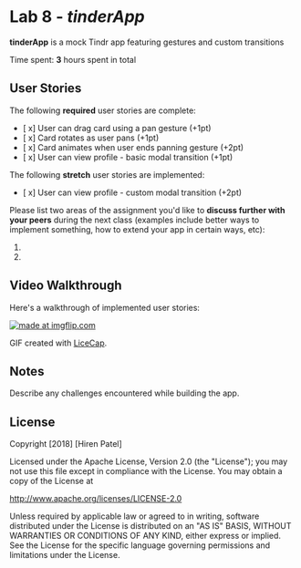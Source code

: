# Lab 8 - *tinderApp*

**tinderApp** is a mock Tindr app featuring gestures and custom transitions

Time spent: **3** hours spent in total

## User Stories

The following **required** user stories are complete:

- [ x] User can drag card using a pan gesture (+1pt)
- [ x] Card rotates as user pans (+1pt)
- [ x] Card animates when user ends panning gesture (+2pt)
- [ x] User can view profile - basic modal transition (+1pt)

The following **stretch** user stories are implemented:

- [ x] User can view profile - custom modal transition (+2pt)

Please list two areas of the assignment you'd like to **discuss further with your peers** during the next class (examples include better ways to implement something, how to extend your app in certain ways, etc):

1.
2.

## Video Walkthrough

Here's a walkthrough of implemented user stories:

<a href="https://imgflip.com/gif/27k6hb"><img src="https://i.imgflip.com/27k6hb.gif" title="made at imgflip.com"/></a>

GIF created with [LiceCap](http://www.cockos.com/licecap/).

## Notes

Describe any challenges encountered while building the app.

## License

Copyright [2018] [Hiren Patel]

Licensed under the Apache License, Version 2.0 (the "License");
you may not use this file except in compliance with the License.
You may obtain a copy of the License at

http://www.apache.org/licenses/LICENSE-2.0

Unless required by applicable law or agreed to in writing, software
distributed under the License is distributed on an "AS IS" BASIS,
WITHOUT WARRANTIES OR CONDITIONS OF ANY KIND, either express or implied.
See the License for the specific language governing permissions and
limitations under the License.
